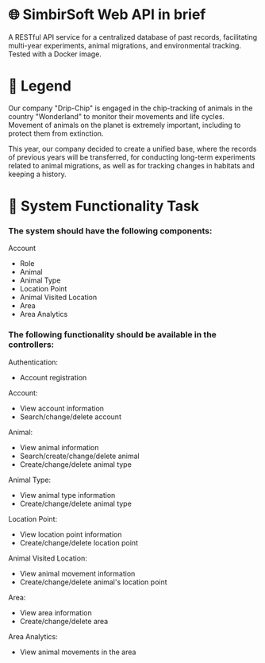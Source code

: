 # 🌐 SimbirSoft Web API in brief
A RESTful API service for a centralized database of past records, facilitating multi-year experiments, animal migrations, and environmental tracking. Tested with a Docker image.

# 📜 Legend
Our company "Drip-Chip" is engaged in the chip-tracking of animals in the country "Wonderland" to monitor their movements and life cycles. Movement of animals on the planet is extremely important, including to protect them from extinction.

This year, our company decided to create a unified base, where the records of previous years will be transferred, for conducting long-term experiments related to animal migrations, as well as for tracking changes in habitats and keeping a history.

# 🔧 System Functionality Task

### The system should have the following components:

Account
- Role
- Animal
- Animal Type
- Location Point
- Animal Visited Location
- Area
- Area Analytics

### The following functionality should be available in the controllers:

Authentication:
- Account registration

Account:
- View account information
- Search/change/delete account

Animal:

- View animal information
- Search/create/change/delete animal
- Create/change/delete animal type

Animal Type:
- View animal type information
- Create/change/delete animal type

Location Point:
- View location point information
- Create/change/delete location point

Animal Visited Location:
- View animal movement information
- Create/change/delete animal's location point

Area:
- View area information
- Create/change/delete area

Area Analytics:
- View animal movements in the area
